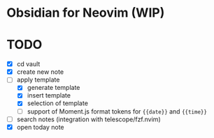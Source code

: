 Obsidian for Neovim (WIP)
=============

# TODO
- [x] cd vault
- [x] create new note
- [ ] apply template
    - [x] generate template
    - [x] insert template
    - [x] selection of template
    - [ ] support of Moment.js format tokens for ```{{date}}``` and ```{{time}}```
- [ ] search notes (integration with telescope/fzf.nvim)
- [x] open today note
